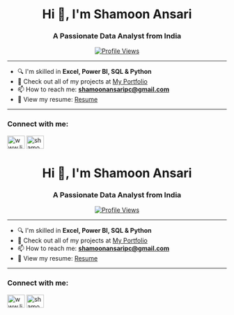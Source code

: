 <h1 align="center">Hi 👋, I'm Shamoon Ansari</h1>
<h3 align="center">A Passionate Data Analyst from India</h3>

<p align="center">
  <!-- Updated profile view counter using itsvg.in with light blue color -->
  <a href="https://visitcount.itsvg.in">
    <img src="https://visitcount.itsvg.in/api?id=shamoonansari&label=Profile%20Views&color=8aabff&icon=0&pretty=false" alt="Profile Views" />
  </a>
</p>

---

- 🔍 I'm skilled in **Excel, Power BI, SQL & Python**
- 📂 Check out all of my projects at [My Portfolio](https://codebasics.io/portfolio/Shamoon-Ansari)
- 📫 How to reach me: **shamoonansaripc@gmail.com**
- 📄 View my resume: [Resume](https://drive.google.com/file/d/1347XirxJpN0Fm09VCvA6qDY-03poInZ4/view?usp=sharing)

---

<h3 align="left">Connect with me:</h3>
<p align="left">
<a href="https://linkedin.com/in/shamoon-ansari" target="blank"><img align="center" src="https://raw.githubusercontent.com/rahuldkjain/github-profile-readme-generator/master/src/images/icons/Social/linked-in-alt.svg" alt="www.linkedin.com/in/shamoon-ansari" height="30" width="40" /></a>
<a href="https://instagram.com/shamoonn_" target="blank"><img align="center" src="https://raw.githubusercontent.com/rahuldkjain/github-profile-readme-generator/master/src/images/icons/Social/instagram.svg" alt="shamoonn_" height="30" width="40" /></a>
</p>
<h1 align="center">Hi 👋, I'm Shamoon Ansari</h1>
<h3 align="center">A Passionate Data Analyst from India</h3>

<p align="center">
  <!-- Updated profile view counter using itsvg.in with light blue color -->
  <a href="https://visitcount.itsvg.in">
    <img src="https://visitcount.itsvg.in/api?id=shamoonansari&label=Profile%20Views&color=8aabff&icon=0&pretty=false" alt="Profile Views" />
  </a>
</p>

---

- 🔍 I'm skilled in **Excel, Power BI, SQL & Python**
- 📂 Check out all of my projects at [My Portfolio](https://codebasics.io/portfolio/Shamoon-Ansari)
- 📫 How to reach me: **shamoonansaripc@gmail.com**
- 📄 View my resume: [Resume](https://drive.google.com/file/d/1347XirxJpN0Fm09VCvA6qDY-03poInZ4/view?usp=sharing)

---

<h3 align="left">Connect with me:</h3>
<p align="left">
<a href="https://linkedin.com/in/shamoon-ansari" target="blank"><img align="center" src="https://raw.githubusercontent.com/rahuldkjain/github-profile-readme-generator/master/src/images/icons/Social/linked-in-alt.svg" alt="www.linkedin.com/in/shamoon-ansari" height="30" width="40" /></a>
<a href="https://instagram.com/shamoonn_" target="blank"><img align="center" src="https://raw.githubusercontent.com/rahuldkjain/github-profile-readme-generator/master/src/images/icons/Social/instagram.svg" alt="shamoonn_" height="30" width="40" /></a>
</p>
